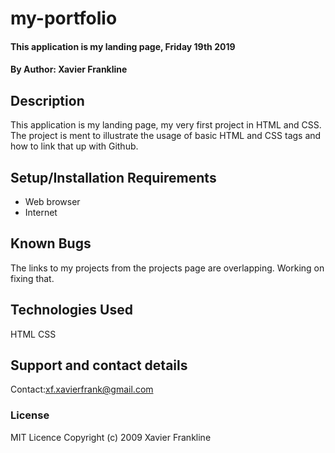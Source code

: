 # my-portfolio
#### This application is my landing page, Friday 19th 2019
#### By **Author: Xavier Frankline**
## Description
This application is my landing page, my very first project in HTML and CSS. The project is ment to illustrate the usage of basic HTML and CSS tags and how to link that up with Github.
## Setup/Installation Requirements
* Web browser 
* Internet

## Known Bugs
The links to my projects from the projects page are overlapping. Working on fixing that.
## Technologies Used
HTML
CSS
## Support and contact details
Contact:xf.xavierfrank@gmail.com
### License
MIT Licence
Copyright (c) 2009 Xavier Frankline
